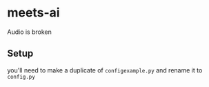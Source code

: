 # meets-ai

Audio is broken

## Setup
you'll need to make a duplicate of `configexample.py` and rename it to `config.py`

